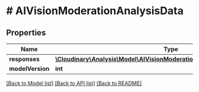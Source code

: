 # # AIVisionModerationAnalysisData

## Properties

| Name        | Type          | Description   | Notes         |
|------------ | ------------- | ------------- | ------------- |
| **responses** | [**\Cloudinary\Analysis\Model\AIVisionModerationAnalysisDataResponsesInner[]**](AIVisionModerationAnalysisDataResponsesInner.md) |  | |
| **modelVersion** | **int** |  | [optional] |

[[Back to Model list]](../../README.md#models)
[[Back to API list]](../../README.md#api-endpoints)
[[Back to README]](../../README.md)
